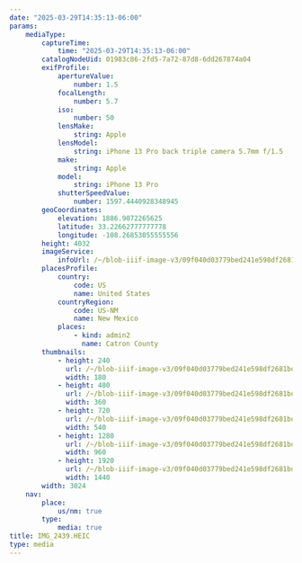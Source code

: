 ```yaml
---
date: "2025-03-29T14:35:13-06:00"
params:
    mediaType:
        captureTime:
            time: "2025-03-29T14:35:13-06:00"
        catalogNodeUid: 01983c86-2fd5-7a72-87d8-6dd267874a04
        exifProfile:
            apertureValue:
                number: 1.5
            focalLength:
                number: 5.7
            iso:
                number: 50
            lensMake:
                string: Apple
            lensModel:
                string: iPhone 13 Pro back triple camera 5.7mm f/1.5
            make:
                string: Apple
            model:
                string: iPhone 13 Pro
            shutterSpeedValue:
                number: 1597.4440928348945
        geoCoordinates:
            elevation: 1886.9072265625
            latitude: 33.22662777777778
            longitude: -108.26853055555556
        height: 4032
        imageService:
            infoUrl: /~/blob-iiif-image-v3/09f040d03779bed241e598df2681bd787a8f6246a71ad038b6b99cdc3f517a8b/info.json
        placesProfile:
            country:
                code: US
                name: United States
            countryRegion:
                code: US-NM
                name: New Mexico
            places:
                - kind: admin2
                  name: Catron County
        thumbnails:
            - height: 240
              url: /~/blob-iiif-image-v3/09f040d03779bed241e598df2681bd787a8f6246a71ad038b6b99cdc3f517a8b/full/180%2C240/0/default.jpg
              width: 180
            - height: 480
              url: /~/blob-iiif-image-v3/09f040d03779bed241e598df2681bd787a8f6246a71ad038b6b99cdc3f517a8b/full/360%2C480/0/default.jpg
              width: 360
            - height: 720
              url: /~/blob-iiif-image-v3/09f040d03779bed241e598df2681bd787a8f6246a71ad038b6b99cdc3f517a8b/full/540%2C720/0/default.jpg
              width: 540
            - height: 1280
              url: /~/blob-iiif-image-v3/09f040d03779bed241e598df2681bd787a8f6246a71ad038b6b99cdc3f517a8b/full/960%2C1280/0/default.jpg
              width: 960
            - height: 1920
              url: /~/blob-iiif-image-v3/09f040d03779bed241e598df2681bd787a8f6246a71ad038b6b99cdc3f517a8b/full/1440%2C1920/0/default.jpg
              width: 1440
        width: 3024
    nav:
        place:
            us/nm: true
        type:
            media: true
title: IMG_2439.HEIC
type: media
---
```

